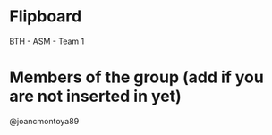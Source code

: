 # Flipboard
BTH - ASM - Team 1

# Members of the group (add if you are not inserted in yet)
@joancmontoya89
